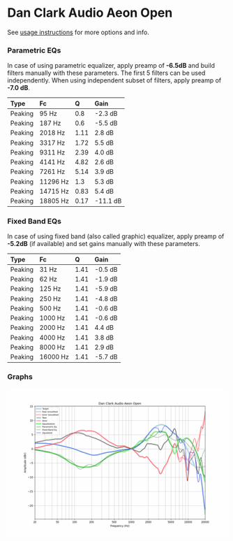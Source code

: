 # Dan Clark Audio Aeon Open
See [usage instructions](https://github.com/jaakkopasanen/AutoEq#usage) for more options and info.

### Parametric EQs
In case of using parametric equalizer, apply preamp of **-6.5dB** and build filters manually
with these parameters. The first 5 filters can be used independently.
When using independent subset of filters, apply preamp of **-7.0 dB**.

| Type    | Fc       |    Q | Gain     |
|:--------|:---------|:-----|:---------|
| Peaking | 95 Hz    | 0.8  | -2.3 dB  |
| Peaking | 187 Hz   | 0.6  | -5.5 dB  |
| Peaking | 2018 Hz  | 1.11 | 2.8 dB   |
| Peaking | 3317 Hz  | 1.72 | 5.5 dB   |
| Peaking | 9311 Hz  | 2.39 | 4.0 dB   |
| Peaking | 4141 Hz  | 4.82 | 2.6 dB   |
| Peaking | 7261 Hz  | 5.14 | 3.9 dB   |
| Peaking | 11296 Hz | 1.3  | 5.3 dB   |
| Peaking | 14715 Hz | 0.83 | 5.4 dB   |
| Peaking | 18805 Hz | 0.17 | -11.1 dB |

### Fixed Band EQs
In case of using fixed band (also called graphic) equalizer, apply preamp of **-5.2dB**
(if available) and set gains manually with these parameters.

| Type    | Fc       |    Q | Gain    |
|:--------|:---------|:-----|:--------|
| Peaking | 31 Hz    | 1.41 | -0.5 dB |
| Peaking | 62 Hz    | 1.41 | -1.9 dB |
| Peaking | 125 Hz   | 1.41 | -5.9 dB |
| Peaking | 250 Hz   | 1.41 | -4.8 dB |
| Peaking | 500 Hz   | 1.41 | -0.6 dB |
| Peaking | 1000 Hz  | 1.41 | -0.6 dB |
| Peaking | 2000 Hz  | 1.41 | 4.4 dB  |
| Peaking | 4000 Hz  | 1.41 | 3.8 dB  |
| Peaking | 8000 Hz  | 1.41 | 2.9 dB  |
| Peaking | 16000 Hz | 1.41 | -5.7 dB |

### Graphs
![](./Dan%20Clark%20Audio%20Aeon%20Open.png)